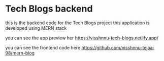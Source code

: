 # Tech Blogs backend

this is the backend code for the Tech Blogs project
this application is developed using MERN stack

you can see the app preview her
https://visshnnu-tech-blogs.netlify.app/

you can see the frontend code here
https://github.com/visshnnu-tejaa-98/mern-blog
